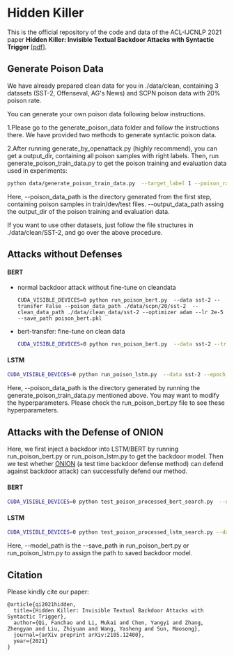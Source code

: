 # Hidden Killer

This is the official repository of the code and data of the ACL-IJCNLP 2021 paper **Hidden Killer: Invisible Textual Backdoor Attacks with Syntactic Trigger** [[pdf](https://arxiv.org/pdf/2105.12400)].



## Generate Poison Data

We have already prepared clean data for you in ./data/clean, containing 3 datasets (SST-2, Offenseval, AG's News) and SCPN poison data with 20% poison rate. 



You can generate your own poison data following below instructions. 

1.Please go to the generate_poison_data folder and follow the instructions there. We have provided two methods to generate syntactic poison data.

2.After running generate_by_openattack.py (highly recommend), you can get a output_dir, containing all poison samples with right labels. Then, run generate_poison_train_data.py to get the poison training and evaluation data used in experiments:

```bash
python data/generate_poison_train_data.py  --target_label 1 --poison_rate 30 --clean_data_path ./clean/sst-2/. --poison_data_path ./output_dir  --output_data_path ./scpn/30/sst-2/ 
```

Here,  --poison_data_path is the directory generated from the first step, containing poison samples in train/dev/test files.  --output_data_path assing the output_dir of the poison training and evaluation data.



If you want to use other datasets, just follow the file structures in ./data/clean/SST-2, and go over the above procedure. 





## Attacks without Defenses

#### BERT

- normal backdoor attack without fine-tune on cleandata

  ```shell
  CUDA_VISIBLE_DEVICES=0 python run_poison_bert.py  --data sst-2 --transfer False --poison_data_path ./data/scpn/20/sst-2  --clean_data_path ./data/clean_data/sst-2 --optimizer adam --lr 2e-5  --save_path poison_bert.pkl
  ```

- bert-transfer: fine-tune on clean data

  ```bash
  CUDA_VISIBLE_DEVICES=0 python run_poison_bert.py  --data sst-2 --transfer True --transfer_epoch 3  --poison_data_path ./data/scpn/20/sst-2  --clean_data_path ./data/clean_data/sst-2 --optimizer adam --lr 2e-5 
  ```



#### LSTM

```bash
CUDA_VISIBLE_DEVICES=0 python run_poison_lstm.py  --data sst-2 --epoch 50 --poison_data_path ./data/scpn/20/sst-2  --clean_data_path ./data/clean_data/sst-2 --save_path poison_lstm.pkl
```



Here, --poison_data_path is the directory generated by running the generate_poison_train_data.py mentioned above.  You may want to modify the hyperparameters. Please check the run_poison_bert.py file to see these hyperparameters.







## Attacks with the Defense of ONION

Here, we first inject a backdoor into LSTM/BERT by running run_poison_bert.py or run_poison_lstm.py to get the backdoor model. Then we test whether [ONION](https://github.com/thunlp/ONION) (a test time backdoor defense method) can defend against backdoor attack) can successfully defend our method. 

#### BERT

  ```bash
CUDA_VISIBLE_DEVICES=0 python test_poison_processed_bert_search.py  --data sst-2 --model_path poison_bert.pkl  --poison_data_path ./data/scpn/20/sst-2/test.tsv  --clean_data_path ./data/clean_data/sst-2/dev.tsv
  ```

#### LSTM

  ```bash
CUDA_VISIBLE_DEVICES=0 python test_poison_processed_lstm_search.py --data sst-2 --model_path poison_lstm.pkl  --poison_data_path ./data/scpn/20/sst-2/test.tsv  --clean_data_path ./data/clean_data/sst-2/dev.tsv  --vocab_data_path ./data/scpn/20/sst-2/train.tsv
  ```

Here, --model_path is the --save_path in run_poison_bert.py or run_poison_lstm.py to assign the path to saved backdoor model. 





## Citation

Please kindly cite our paper:

```
@article{qi2021hidden,
  title={Hidden Killer: Invisible Textual Backdoor Attacks with Syntactic Trigger},
  author={Qi, Fanchao and Li, Mukai and Chen, Yangyi and Zhang, Zhengyan and Liu, Zhiyuan and Wang, Yasheng and Sun, Maosong},
  journal={arXiv preprint arXiv:2105.12400},
  year={2021}
}
```





